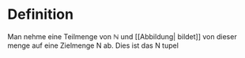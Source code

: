 # Definition
Man nehme eine Teilmenge von $\mathbb{N}$ und [[Abbildung| bildet]] von dieser menge auf eine Zielmenge N ab. Dies ist das N tupel